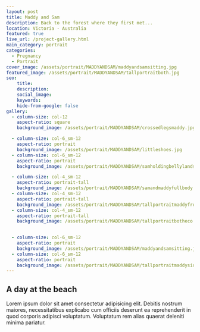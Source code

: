 ```yaml
---
layout: post
title: Maddy and Sam
description: Back to the forest where they first met...
location: Victoria - Australia
featured: true
live_url: /project-gallery.html
main_category: portrait
categories:
  - Pregnancy
  - Portrait
cover_image: /assets/portrait/MADDYANDSAM/maddyandsamsitting.jpg
featured_image: /assets/portrait/MADDYANDSAM/tallportraitboth.jpg
seo:
    title:
    description:
    social_image:
    keywords:
    hide-from-google: false
gallery:
  - column-size: col-12
    aspect-ratio: square
    background_image: /assets/portrait/MADDYANDSAM/crossedlegsmaddy.jpg 

  - column-size: col-6_sm-12
    aspect-ratio: portrait
    background_image: /assets/portrait/MADDYANDSAM/littleshoes.jpg 
  - column-size: col-6_sm-12
    aspect-ratio: portrait
    background_image: /assets/portrait/MADDYANDSAM/samholdingbellylandscape.jpg

  - column-size: col-4_sm-12
    aspect-ratio: portrait-tall
    background_image: /assets/portrait/MADDYANDSAM/samandmaddyfullbody.jpg
  - column-size: col-4_sm-12
    aspect-ratio: portrait-tall
    background_image: /assets/portrait/MADDYANDSAM/tallportraitmaddyfront.jpg
  - column-size: col-4_sm-12
    aspect-ratio: portrait-tall
    background_image: /assets/portrait/MADDYANDSAM/tallportraitbotheco.jpg

  
  - column-size: col-6_sm-12
    aspect-ratio: portrait
    background_image: /assets/portrait/MADDYANDSAM/maddyandsamsitting.jpg
  - column-size: col-6_sm-12
    aspect-ratio: portrait
    background_image: /assets/portrait/MADDYANDSAM/tallportraitmaddyside.jpg 
---
```



## A day at the beach

Lorem ipsum dolor sit amet consectetur adipisicing elit. Debitis nostrum maiores, necessitatibus explicabo cum officiis deserunt ea reprehenderit in quod corporis adipisci voluptatum. Voluptatum rem alias quaerat deleniti minima pariatur.
